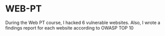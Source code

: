 # WEB-PT
During the Web PT course, I hacked 6 vulnerable websites. Also, I wrote a findings report for each website according to OWASP TOP 10
